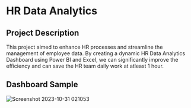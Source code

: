 # HR Data Analytics
## Project Description
This project aimed to enhance HR processes and streamline the management of employee data. By creating a dynamic HR Data Analytics Dashboard using Power BI and Excel, we can significantly improve the efficiency and can save the HR team daily work at atleast 1 hour.
## Dashboard Sample
![Screenshot 2023-10-31 021053](https://github.com/Dhruv-0001/HR_Data_Analytics/assets/109892892/78ba2c28-9074-4864-a579-9710601ac6be)
